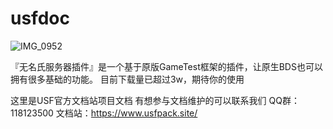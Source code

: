 # usfdoc
![IMG_0952](https://github.com/user-attachments/assets/205013de-1e13-494c-bf8c-77ad7a46bb8d)

『无名氏服务器插件』是一个基于原版GameTest框架的插件，让原生BDS也可以拥有很多基础的功能。 目前下载量已超过3w，期待你的使用

这里是USF官方文档站项目文档
有想参与文档维护的可以联系我们
QQ群：118123500
文档站：https://www.usfpack.site/
